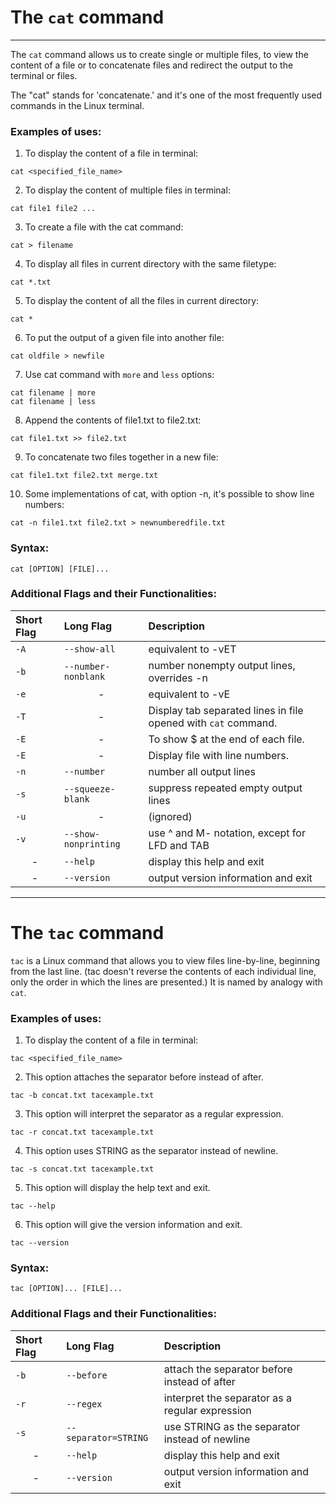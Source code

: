 # The `cat` command
---

The `cat` command allows us to create single or multiple files, to view the content of a file or to concatenate files and redirect the output to the terminal or files.

The "cat" stands for 'concatenate.' and it's one of the most frequently used commands in the Linux terminal.


### Examples of uses:


1. To display the content of a file in terminal:

```
cat <specified_file_name>
```

2. To display the content of multiple files in terminal:

```
cat file1 file2 ...
```

3. To create a file with the cat command:

```
cat > filename
```

4. To display all files in current directory with the same filetype:

```
cat *.txt
```

5. To display the content of all the files in current directory:

```
cat *
```

6. To put the output of a given file into another file:

```
cat oldfile > newfile
```
7. Use cat command with `more` and `less` options:

```
cat filename | more
cat filename | less
```

8. Append the contents of file1.txt to file2.txt:

```
cat file1.txt >> file2.txt
```

9. To concatenate two files together in a new file:

```
cat file1.txt file2.txt merge.txt
```

10. Some implementations of cat, with option -n, it's possible to show line numbers:

```
cat -n file1.txt file2.txt > newnumberedfile.txt
```


### Syntax:

```
cat [OPTION] [FILE]...
```

### Additional Flags and their Functionalities:

|**Short Flag**   |**Long Flag**   |**Description**   |
|:---|:---|:---|
|`-A`| `--show-all` |equivalent to -vET|
|`-b`| `--number-nonblank` |number nonempty output lines, overrides -n|
|`-e`|<center>-</center>| equivalent to -vE|
|`-T`|<center>-</center>|Display tab separated lines in file opened with ```cat``` command.|
|`-E`|<center>-</center>|To show $ at the end of each file.|
|`-E`|<center>-</center>|Display file with line numbers.|
|`-n`| `--number`|number all output lines|
|`-s`| `--squeeze-blank`|suppress repeated empty output lines|
|`-u`|<center>-</center>|(ignored)|
|`-v`| `--show-nonprinting`|use ^ and M- notation, except for LFD and TAB|
|<center>-</center>|`--help` |display this help and exit|
|<center>-</center>|`--version`|output version information and exit|


---


# The `tac` command

`tac` is a Linux command that allows you to view files line-by-line, beginning from the last line. (tac doesn't reverse the contents of each individual line, only the order in which the lines are presented.) It is named by analogy with `cat`.


### Examples of uses:


1. To display the content of a file in terminal:

```
tac <specified_file_name>
```

2. This option attaches the separator before instead of after.

```
tac -b concat.txt tacexample.txt
```
3. This option will interpret the separator as a regular expression.
```
tac -r concat.txt tacexample.txt
```
4. This option uses STRING as the separator instead of newline.
```
tac -s concat.txt tacexample.txt
```

5. This option will display the help text and exit.

```
tac --help
```
6. This option will give the version information and exit.

```
tac --version
```

### Syntax:

```
tac [OPTION]... [FILE]...
```

### Additional Flags and their Functionalities:

|**Short Flag**   |**Long Flag**   |**Description**   |
|:---|:---|:---|
|`-b`|`--before`|attach the separator before instead of after|
|`-r`| `--regex`|interpret the separator as a regular expression|
|`-s`| `--separator=STRING`|use STRING as the separator instead of newline|
|<center>-</center>|`--help`|display this help and exit|
|<center>-</center>|`--version`|output version information and exit|
